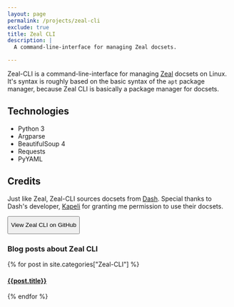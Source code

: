 ```yaml
---
layout: page
permalink: /projects/zeal-cli
exclude: true
title: Zeal CLI
description: |
  A command-line-interface for managing Zeal docsets.

---
```

<style>
    button{
        height: 40px;
    }
</style>

Zeal-CLI is a command-line-interface for managing [Zeal](https://zealdocs.org/) docsets on Linux. It's syntax is roughly based on the basic syntax of the `apt` package manager, because Zeal CLI is basically a package manager for docsets.


## Technologies
- Python 3
- Argparse
- BeautifulSoup 4
- Requests
- PyYAML


## Credits
Just like Zeal, Zeal-CLI sources docsets from [Dash](https://kapeli.com/dash). Special thanks to Dash's developer, [Kapeli](https://github.com/Kapeli) for granting me permission to use their docsets.


<button onclick="location.href='https://github.com/morpheus636/zeal-cli'" type="button">View Zeal CLI on GitHub</button>


### Blog posts about Zeal CLI
  <div class="archive-group">
    {% for post in site.categories["Zeal-CLI"] %}
    <article class="archive-item">
      <h4><a href="{{ site.baseurl }}{{ post.url }}">{{post.title}}</a></h4>
    </article>
    {% endfor %}
  </div>
